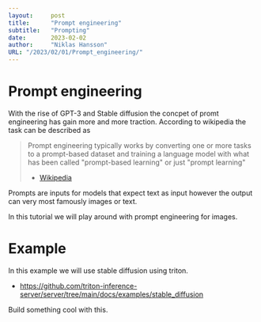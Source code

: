 ```yaml
---
layout:     post 
title:      "Prompt engineering"
subtitle:   "Prompting"
date:       2023-02-02
author:     "Niklas Hansson"
URL: "/2023/02/01/Prompt_engineering/"
---
```



# Prompt engineering

With the rise of GPT-3 and Stable diffusion the concpet of promt engineering has gain more and more traction. According to wikipedia the task can be described as

>
>Prompt engineering typically works by converting one or more tasks to a prompt-based dataset and training a language model with what has been called "prompt-based learning" or just "prompt learning"
> - [Wikipedia](https://en.wikipedia.org/wiki/Prompt_engineering#:~:text=Prompt%20engineering%20is%20a%20concept,of%20it%20being%20implicitly%20given.)


Prompts are inputs for models that expect text as input however the output can very most famously images or text. 

In this tutorial we will play around with prompt engineering for images. 

# Example

In this example we will use stable diffusion using triton. 

- https://github.com/triton-inference-server/server/tree/main/docs/examples/stable_diffusion

Build something cool with this. 